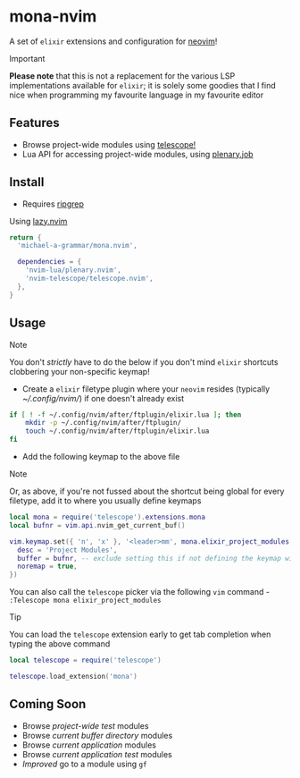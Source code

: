 # mona-nvim

A set of `elixir` extensions and configuration for [neovim](https://neovim.io/)!

> [!IMPORTANT]
**Please note** that this is not a replacement for the various LSP implementations available for `elixir`; it is solely some
goodies that I find nice when programming my favourite language in my favourite editor

## Features

- Browse project-wide modules using [telescope!](https://github.com/nvim-telescope/telescope.nvim)
- Lua API for accessing project-wide modules, using [plenary.job](https://github.com/nvim-lua/plenary.nvim?tab=readme-ov-file#plenaryjob)

## Install

- Requires [ripgrep](https://github.com/BurntSushi/ripgrep)

Using [lazy.nvim](https://github.com/folke/lazy.nvim)

```lua
return {
  'michael-a-grammar/mona.nvim',

  dependencies = {
    'nvim-lua/plenary.nvim',
    'nvim-telescope/telescope.nvim',
  },
}
```

## Usage

> [!NOTE]
You don't *strictly* have to do the below if you don't mind `elixir` shortcuts clobbering your non-specific keymap!

- Create a `elixir` filetype plugin where your `neovim` resides (typically *~/.config/nvim/*) if one doesn't already exist

```bash
if [ ! -f ~/.config/nvim/after/ftplugin/elixir.lua ]; then
    mkdir -p ~/.config/nvim/after/ftplugin/
    touch ~/.config/nvim/after/ftplugin/elixir.lua
fi
```

- Add the following keymap to the above file 

> [!NOTE]
Or, as above, if you're not fussed about the shortcut being global for every filetype, add it to where you usually define keymaps


```lua
local mona = require('telescope').extensions.mona
local bufnr = vim.api.nvim_get_current_buf()

vim.keymap.set({ 'n', 'x' }, '<leader>mm', mona.elixir_project_modules, {
  desc = 'Project Modules',
  buffer = bufnr, -- exclude setting this if not defining the keymap within the `elixir` filetype plugin
  noremap = true,
})

```

You can also call the `telescope` picker via the following `vim` command - `:Telescope mona elixir_project_modules`

> [!TIP]
You can load the `telescope` extension early to get tab completion when typing the above command

```lua
local telescope = require('telescope')

telescope.load_extension('mona')
```

## Coming Soon

- Browse *project-wide test* modules
- Browse *current buffer directory* modules
- Browse *current application* modules
- Browse *current application test* modules
- *Improved* go to a module using `gf`
